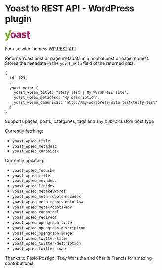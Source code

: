 
# Yoast to REST API - WordPress plugin

![Yoast](Yoast_Logo_Small_RGB.png)

For use with the new [WP REST API](http://v2.wp-api.org/)

Returns Yoast post or page metadata in a normal post or page request. Stores the metadata in the `yoast_meta` field of the returned data.

```
{
  id: 123,
  ...
  yoast_meta: {
    yoast_wpseo_title: "Testy Test | My WordPress site",
    yoast_wpseo_metadesc: "My description",
    yoast_wpseo_canonical: "http://my-wordpress-site.test/testy-test"
  }
}

```

Supports pages, posts, categories, tags and any *public* custom post type

Currently fetching:

- `yoast_wpseo_title`
- `yoast_wpseo_metadesc`
- `yoast_wpseo_canonical`

Currently updating:

- `yoast_wpseo_focuskw`
- `yoast_wpseo_title`
- `yoast_wpseo_metadesc`
- `yoast_wpseo_linkdex`
- `yoast_wpseo_metakeywords`
- `yoast_wpseo_meta-robots-noindex`
- `yoast_wpseo_meta-robots-nofollow`
- `yoast_wpseo_meta-robots-adv`
- `yoast_wpseo_canonical`
- `yoast_wpseo_redirect`
- `yoast_wpseo_opengraph-title`
- `yoast_wpseo_opengraph-description`
- `yoast_wpseo_opengraph-image`
- `yoast_wpseo_twitter-title`
- `yoast_wpseo_twitter-description`
- `yoast_wpseo_twitter-image`

Thanks to Pablo Postigo, Tedy Warsitha and Charlie Francis for amazing contributions!
